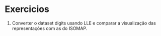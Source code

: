 # Exercicios

1. Converter o dataset digits usando LLE e comparar a visualização das representações com as do ISOMAP.
